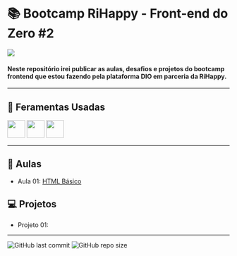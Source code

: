 # 📚 Bootcamp RiHappy - Front-end do Zero #2
<a href="https://web.dio.me/track/344ed0bb-de0d-430f-b767-fd3c5a985724"><img src="https://assets.dio.me/xUpTrGB98-lIvLVpootdVjHzR4sL-nJB-GdciZyqUIY/f:webp/h:120/q:80/L3RyYWNrcy84YWYxOGIxMi1iNmY1LTRiZmYtOTIwNC1iYzU0ZjRkNjJiN2IucG5n"></a>
#### Neste repositório irei publicar as aulas, desafios e projetos do bootcamp frontend que estou fazendo pela plataforma DIO em parceria da RiHappy.
---
## 🔨 Feramentas Usadas
<img src="https://cdn.jsdelivr.net/gh/devicons/devicon@latest/icons/html5/html5-original-wordmark.svg" width="40" height="40"/>
<img src="https://cdn.jsdelivr.net/gh/devicons/devicon@latest/icons/css3/css3-original.svg" width="40" height="40" />
<img src="https://cdn.jsdelivr.net/gh/devicons/devicon@latest/icons/javascript/javascript-original.svg" width="40" height="40" />

---

## 📘 Aulas
- Aula 01: [HTML Básico](https://github.com/jandersonhp/Bootcamp-RiHappyFront/tree/main/Aulas/estrutBas)

## 💻 Projetos
- Projeto 01: 

---

![GitHub last commit](https://img.shields.io/github/last-commit/jandersonhp/Bootcamp-RiHappyFront)
![GitHub repo size](https://img.shields.io/github/repo-size/jandersonhp/Bootcamp-RiHappyFront)